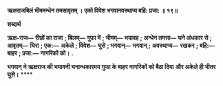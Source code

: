 **ऋक्षराजबिलं भीममन्धेन तमसावृतम् ।** **एको विवेश भगवानवस्थाप्य बहि: प्रजा: ॥ १९॥** 

**शब्दार्थ** 

**ऋक्ष-राज—** **रीछों का राजा** **; बिलम्—** **गुफा में** **; भीमम्—** **भयावह** **; अन्धेन तमसा—** **घने अंधकार से** **; आवृतम्—** **घिरा** **; एक:—** **अकेले** **; विवेश—** **घुसे** **; भगवान्—** **भगवान्** **; अवस्थाप्य—** **रखकर** **; बहि:—** **बाहर** **; प्रजा:—** **नागरिकों को।** **.** 

**भगवान् ने ऋक्षराज की भयावनी घनान्धकारमय गुफा के बाहर नागरिकों को बैठा दिया** **और अकेले ही भीतर घुसे।** **** 